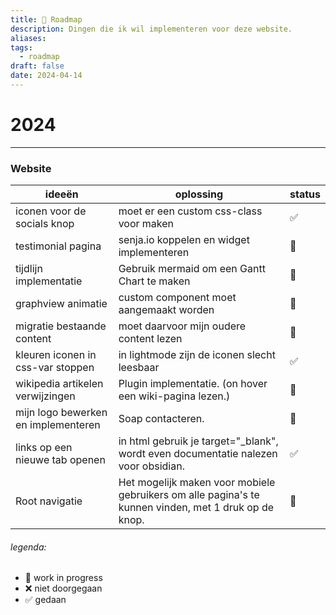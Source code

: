 ```yaml
---
title: 🎯 Roadmap
description: Dingen die ik wil implementeren voor deze website.
aliases: 
tags:
  - roadmap
draft: false
date: 2024-04-14
---
```

# 2024
---
### Website

| ideeën                              | oplossing                                                                                            | status |
| ----------------------------------- | ---------------------------------------------------------------------------------------------------- | ------ |
| iconen voor de socials knop         | moet er een custom css-class voor maken                                                              | ✅      |
| testimonial pagina                  | senja.io koppelen en widget implementeren                                                            | 🔁     |
| tijdlijn implementatie              | Gebruik mermaid om een Gantt Chart te maken                                                          | 🔁     |
| graphview animatie                  | custom component moet aangemaakt worden                                                              | 🔁     |
| migratie bestaande content          | moet daarvoor mijn oudere content lezen                                                              | 🔁     |
| kleuren iconen in css-var stoppen   | in lightmode zijn de iconen slecht leesbaar                                                          | ✅      |
| wikipedia artikelen verwijzingen    | Plugin implementatie. (on hover een wiki-pagina lezen.)                                              | 🔁     |
| mijn logo bewerken en implementeren | Soap contacteren.                                                                                    | 🔁     |
| links op een nieuwe tab openen      | in html gebruik je target="_blank", wordt even documentatie nalezen voor obsidian.                   | ✅      |
| Root navigatie                      | Het mogelijk maken voor mobiele gebruikers om alle pagina's te kunnen vinden, met 1 druk op de knop. | 🔁     |
###### legenda:
- 🔁 work in progress
- ❌ niet doorgegaan
- ✅ gedaan